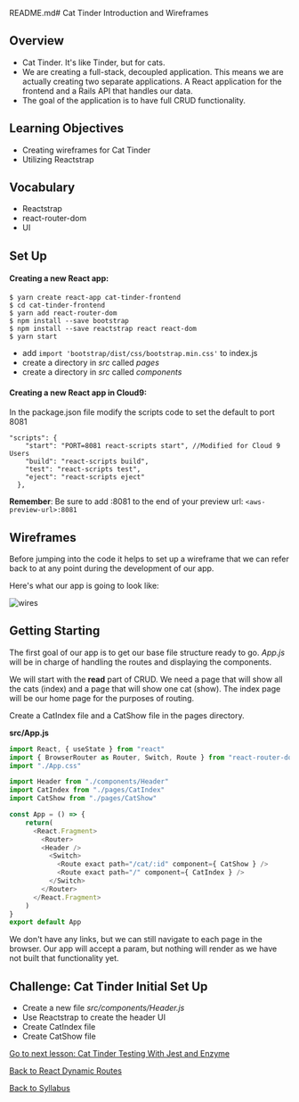 README.md# Cat Tinder Introduction and Wireframes

## Overview
- Cat Tinder. It's like Tinder, but for cats.
- We are creating a full-stack, decoupled application. This means we are actually creating two separate applications. A React application for the frontend and a Rails API that handles our data.
- The goal of the application is to have full CRUD functionality.

## Learning Objectives
- Creating wireframes for Cat Tinder
- Utilizing Reactstrap

## Vocabulary
- Reactstrap
- react-router-dom
- UI

## Set Up

#### Creating a new React app:
```
$ yarn create react-app cat-tinder-frontend
$ cd cat-tinder-frontend
$ yarn add react-router-dom
$ npm install --save bootstrap
$ npm install --save reactstrap react react-dom
$ yarn start
```
- add `import 'bootstrap/dist/css/bootstrap.min.css'` to index.js
- create a directory in *src* called *pages*
- create a directory in *src* called *components*

#### Creating a new React app in Cloud9:
In the package.json file modify the scripts code to set the default to port 8081
```  
"scripts": {
    "start": "PORT=8081 react-scripts start", //Modified for Cloud 9 Users
    "build": "react-scripts build",
    "test": "react-scripts test",
    "eject": "react-scripts eject"
  },
```
**Remember**: Be sure to add :8081 to the end of your preview url: `<aws-preview-url>:8081`


## Wireframes
Before jumping into the code it helps to set up a wireframe that we can refer back to at any point during the development of our app.

Here's what our app is going to look like:

![wires](https://s3.amazonaws.com/learn-site/curriculum/cat-tinder/cat-tinder-wireframe.png)

## Getting Starting
The first goal of our app is to get our base file structure ready to go. *App.js* will be in charge of handling the routes and displaying the components.

We will start with the **read** part of CRUD. We need a page that will show all the cats (index) and a page that will show one cat (show). The index page will be our home page for the purposes of routing.

Create a CatIndex file and a CatShow file in the pages directory.  

**src/App.js**
```javascript
import React, { useState } from "react"
import { BrowserRouter as Router, Switch, Route } from "react-router-dom"
import "./App.css"

import Header from "./components/Header"
import CatIndex from "./pages/CatIndex"
import CatShow from "./pages/CatShow"

const App = () => {
    return(
      <React.Fragment>
        <Router>
        <Header />
          <Switch>
            <Route exact path="/cat/:id" component={ CatShow } />
            <Route exact path="/" component={ CatIndex } />
          </Switch>
        </Router>
      </React.Fragment>
    )
}
export default App
````

We don't have any links, but we can still navigate to each page in the browser. Our app will accept a param, but nothing will render as we have not built that functionality yet.

## Challenge: Cat Tinder Initial Set Up
- Create a new file *src/components/Header.js*
- Use Reactstrap to create the header UI
- Create CatIndex file
- Create CatShow file


[Go to next lesson: Cat Tinder Testing With Jest and Enzyme](./jest-enzyme.md)

[Back to React Dynamic Routes](../react-router/dynamic-routes.md)

[Back to Syllabus](../../README.md)
